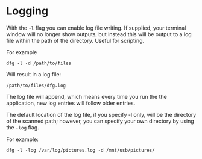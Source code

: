 # Logging

With the `-l` flag you can enable log file writing. If supplied, your terminal window will no longer show outputs, but instead this will be output to a log file within the path of the directory. Useful for scripting.

For example

	dfg -l -d /path/to/files

Will result in a log file:

	/path/to/files/dfg.log


The log file will append, which means every time you run the the application, new log entries will follow older entries. 

The default location of the log file, if you specify -l only, will be the directory of the scanned path; however, you can specify your own directory by using the `-log` flag.

For example:

	dfg -l -log /var/log/pictures.log -d /mnt/usb/pictures/

